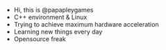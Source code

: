 - Hi, this is @papapleygames
- C++ environment & Linux 
- Trying to achieve maximum hardware acceleration 
- Learning new things every day
- Opensource freak


